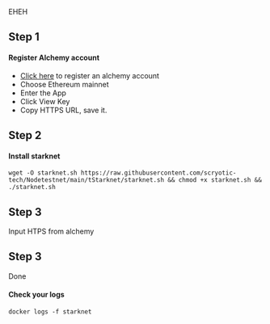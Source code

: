 EHEH

## Step 1
#### Register Alchemy account
* [Click here](https://forms.gle/3h4wDbab9f6bZ68L8) to register an alchemy account
* Choose Ethereum mainnet
* Enter the App
* Click View Key
* Copy HTTPS URL, save it.

## Step 2
#### Install starknet
```
wget -O starknet.sh https://raw.githubusercontent.com/scryotic-tech/Nodetestnet/main/tStarknet/starknet.sh && chmod +x starknet.sh && ./starknet.sh
```
## Step 3
Input HTPS from alchemy

## Step 3
Done

#### Check your logs
```
docker logs -f starknet
```
